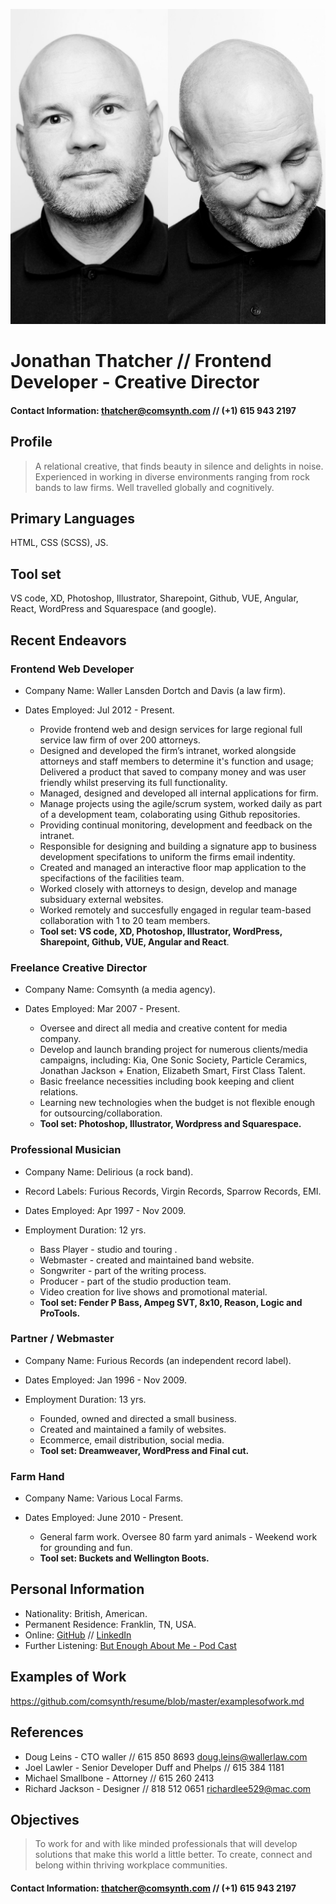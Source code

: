 ![](examples_of_work/thatcher.jpg)
# Jonathan Thatcher // Frontend Developer - Creative Director
#### Contact Information: [thatcher@comsynth.com](mailto:thatcher@comsynth.com) // (+1) **615 943 2197**
## Profile
> A relational creative, that finds beauty in silence and delights in noise. Experienced in working in diverse environments ranging from rock bands to law firms. Well travelled globally and cognitively.
## Primary Languages
HTML, CSS (SCSS), JS.
## Tool set
VS code, XD, Photoshop, Illustrator, Sharepoint, Github, VUE, Angular, React, WordPress and Squarespace (and google). 

## Recent Endeavors
### Frontend Web Developer
- Company Name: Waller Lansden Dortch and Davis (a law firm).
- Dates Employed: Jul 2012 -  Present.

  - Provide frontend web and design services for large regional full service law firm of over 200 attorneys.
  - Designed and developed the firm’s intranet, worked alongside attorneys and staff members to determine it's function and usage; Delivered a product that saved to company money and was user friendly whilst preserving its full functionality.
  - Managed, designed and developed all internal applications for firm.
  - Manage projects using the agile/scrum system, worked daily as part of a development team, colaborating using Github repositories.
  - Providing continual monitoring, development and feedback on the intranet.
  - Responsible for designing and building a signature app to business development specifations to uniform the firms email indentity.
  - Created and managed an interactive floor map application to the specifactions of the facilities team.
  - Worked closely with attorneys to design, develop and manage subsiduary external websites.
  - Worked remotely and succesfully engaged in regular team-based collaboration with 1 to 20 team members.
  - **Tool set: VS code, XD, Photoshop, Illustrator, WordPress, Sharepoint, Github, VUE, Angular and React**. 
### Freelance Creative Director
- Company Name: Comsynth (a media agency).
- Dates Employed: Mar 2007 - Present.

  - Oversee and direct all media and creative content for media company.
  - Develop and launch branding project for numerous clients/media campaigns, including: Kia, One Sonic Society, Particle Ceramics, Jonathan Jackson + Enation, Elizabeth Smart, First Class Talent.
  - Basic freelance necessities including book keeping and client relations. 
  - Learning new technologies when the budget is not flexible enough for outsourcing/collaboration.
  - **Tool set: Photoshop, Illustrator, Wordpress and Squarespace.**
### Professional Musician
- Company Name: Delirious (a rock band).
- Record Labels: Furious Records, Virgin Records, Sparrow Records, EMI.
- Dates Employed: Apr 1997 - Nov 2009. 
- Employment Duration: 12 yrs.

  - Bass Player - studio and touring .
  - Webmaster - created and maintained band website.
  - Songwriter - part of the writing process.
  - Producer -  part of the studio production team.
  - Video creation for live shows and promotional material.
  - **Tool set: Fender P Bass, Ampeg SVT, 8x10, Reason, Logic and ProTools.**
### Partner / Webmaster
- Company Name: Furious Records (an independent record label).
- Dates Employed: Jan 1996 - Nov 2009.
- Employment Duration: 13 yrs.

  - Founded, owned and directed a small business.
  - Created and maintained a family of websites. 
  - Ecommerce, email distribution, social media.
  - **Tool set: Dreamweaver, WordPress and Final cut.**
### Farm Hand
- Company Name: Various Local Farms.
- Dates Employed: June 2010 - Present.

  - General farm work. Oversee 80 farm yard animals -  Weekend work for grounding and fun.
  - **Tool set: Buckets and Wellington Boots.**
## Personal Information
- Nationality: British, American.
- Permanent Residence: Franklin, TN, USA.
- Online: [GitHub](https://github.com/comsynth/resume/) // [LinkedIn](https://www.linkedin.com/in/arkyard/)
- Further Listening: [But Enough About Me - Pod Cast](https://podcasts.apple.com/us/podcast/ep-12-jon-thatcher/id1464781115?i=1000454409914)
## Examples of Work
https://github.com/comsynth/resume/blob/master/examplesofwork.md
## References
- Doug Leins - CTO waller // 615 850 8693 doug.leins@wallerlaw.com
- Joel Lawler - Senior Developer Duff and Phelps // 615 384 1181
- Michael Smallbone - Attorney // 615 260 2413
- Richard Jackson - Designer // 818 512 0651 richardlee529@mac.com
## Objectives
> To work for and with like minded professionals that will develop solutions that make this world a little better. To create, connect and belong within thriving workplace communities.
#### Contact Information: [thatcher@comsynth.com](mailto:thatcher@comsynth.com) // (+1) **615 943 2197**

